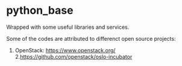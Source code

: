 python_base
===========

Wrapped with some useful libraries and services.

Some of the codes are attributed to differenct open source projects:
1. OpenStack: https://www.openstack.org/
2.https://github.com/openstack/oslo-incubator
